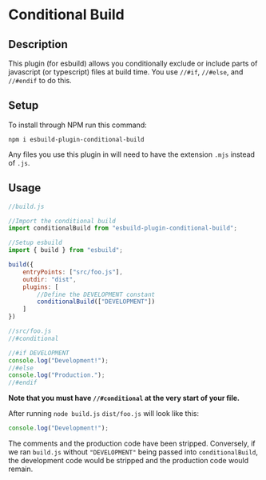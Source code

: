 # Conditional Build

## Description

This plugin (for esbuild) allows you conditionally exclude or include parts of javascript (or typescript) files at build time. You use `//#if`, `//#else`, and `//#endif` to do this.

## Setup

To install through NPM run this command:
```
npm i esbuild-plugin-conditional-build
```

Any files you use this plugin in will need to have the extension `.mjs` instead of `.js`.

## Usage

```js
//build.js

//Import the conditional build
import conditionalBuild from "esbuild-plugin-conditional-build";

//Setup esbuild
import { build } from "esbuild";

build({
    entryPoints: ["src/foo.js"],
    outdir: "dist",
    plugins: [
        //Define the DEVELOPMENT constant
        conditionalBuild(["DEVELOPMENT"])
    ]
})
```

```js
//src/foo.js
//#conditional

//#if DEVELOPMENT
console.log("Development!");
//#else
console.log("Production.");
//#endif
```

**Note that you must have `//#conditional` at the very start of your file.**

After running `node build.js` `dist/foo.js` will look like this:
```js
console.log("Development!");
```

The comments and the production code have been stripped.
Conversely, if we ran `build.js` without `"DEVELOPMENT"` being passed into `conditionalBuild`, the development code would be stripped and the production code would remain.
